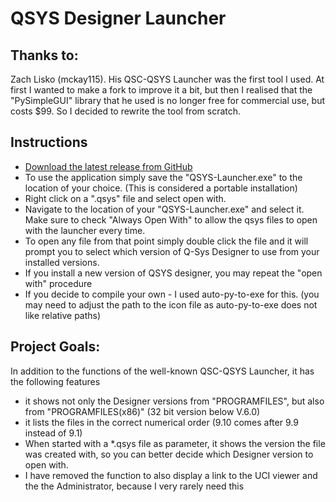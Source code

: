 # QSYS Designer Launcher

## Thanks to:
Zach Lisko (mckay115). 
His QSC-QSYS Launcher was the first tool I used.
At first I wanted to make a fork to improve it a bit, but then I realised that the "PySimpleGUI" library
that he used is no longer free for commercial use, but costs $99.
So I decided to rewrite the tool from scratch.
 
## Instructions
- [Download the latest release from GitHub](https://github.com/UW-WMW/QSYS-Launcher/releases)
- To use the application simply save the "QSYS-Launcher.exe" to the location of your choice.
(This is considered a portable installation)
- Right click on a ".qsys" file and select open with.
- Navigate to the location of your "QSYS-Launcher.exe" and select it. Make sure to check "Always Open With" to allow the qsys files to open with the launcher every time.
- To open any file from that point simply double click the file and it will prompt you to select which version of Q-Sys Designer to use from your installed versions.
- If you install a new version of QSYS designer, you may repeat the "open with" procedure
- If you decide to compile your own - I used auto-py-to-exe for this. (you may need to adjust the path to the icon file as auto-py-to-exe does not like relative paths)

## Project Goals:
In addition to the functions of the well-known QSC-QSYS Launcher, it has the following features
- it shows not only the Designer versions from "PROGRAMFILES", but also from "PROGRAMFILES(x86)" (32 bit version below V.6.0)
- it lists the files in the correct numerical order (9.10 comes after 9.9 instead of 9.1)
- When started with a *.qsys file as parameter, it shows the version the file was created with, so you can better decide which Designer version to open with.
- I have removed the function to also display a link to the UCI viewer and the the Administrator, because I very rarely need this 
